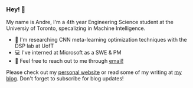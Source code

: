 ### Hey! 👋
My name is Andre, I'm a 4th year Engineering Science student at the Universiy of Toronto, specalizing in Machine Intelligence. 
- 📸 I'm researching CNN meta-learning optimization techniques with the DSP lab at UofT
- 💻 I've interned at Microsoft as a SWE & PM
- 📧 Feel free to reach out to me through [email!](mailto:andre.fu@mail.utoronto.ca)

Please check out my [personal website](https://andrefu.ca) or read some of my writing at [my blog](https://blog.andrefu.ca). Don't forget to subscribe for blog updates!

<!--
**andre-fu/andre-fu** is a ✨ _special_ ✨ repository because its `README.md` (this file) appears on your GitHub profile.

Here are some ideas to get you started:

- 🔭 I’m currently working on ...
- 🌱 I’m currently learning ...
- 👯 I’m looking to collaborate on ...
- 🤔 I’m looking for help with ...
- 💬 Ask me about ...
- 📫 How to reach me: ...
- 😄 Pronouns: ...
- ⚡ Fun fact: ...
-->
